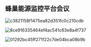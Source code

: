 ## 蜂巢能源监控平台会议

![c3821158f1475ea82d351fc0c210cdb](http://xwyhhhh1.test.upcdn.net/c3821158f1475ea82d351fc0c210cdb.png)

![8ce916335464ef4ac541c63e8a4f737](http://xwyhhhh1.test.upcdn.net/8ce916335464ef4ac541c63e8a4f737.png)

![01292bc45ff271f22c7de04bca08b9b](http://xwyhhhh1.test.upcdn.net/01292bc45ff271f22c7de04bca08b9b.jpg)